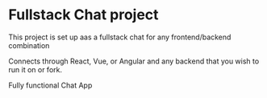 # Fullstack Chat project

This project is set up aas a fullstack chat for any frontend/backend combination

Connects through React, Vue, or Angular and any backend that you wish to run it on or fork.

Fully functional Chat App
